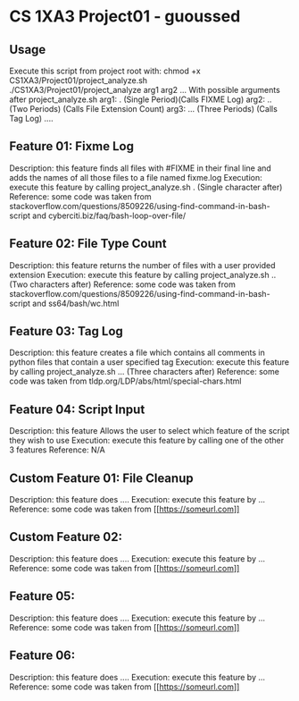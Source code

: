  
# CS 1XA3 Project01 - guoussed
## Usage
Execute this script from project root with:
chmod +x CS1XA3/Project01/project_analyze.sh\
./CS1XA3/Project01/project_analyze arg1 arg2 ...
With possible arguments after project_analyze.sh
arg1: . (Single Period)(Calls FIXME Log)
arg2: .. (Two Periods) (Calls File Extension Count)
arg3: ... (Three Periods) (Calls Tag Log)
....
## Feature 01: Fixme Log
Description: this feature finds all files with #FIXME in their final line and adds the names of all those files to a file named fixme.log
Execution: execute this feature by calling project_analyze.sh . (Single character after)
Reference: some code was taken from stackoverflow.com/questions/8509226/using-find-command-in-bash-script and cyberciti.biz/faq/bash-loop-over-file/
## Feature 02: File Type Count
Description: this feature returns the number of files with a user provided extension
Execution: execute this feature by calling project_analyze.sh .. (Two characters after)
Reference: some code was taken from stackoverflow.com/questions/8509226/using-find-command-in-bash-script and ss64/bash/wc.html
## Feature 03: Tag Log
Description: this feature creates a file which contains all comments in python files that contain a user specified tag
Execution: execute this feature by calling project_analyze.sh ... (Three characters after)
Reference: some code was taken from tldp.org/LDP/abs/html/special-chars.html
## Feature 04: Script Input
Description: this feature Allows the user to select which feature of the script they wish to use
Execution: execute this feature by calling one of the other 3 features
Reference: N/A
## Custom Feature 01: File Cleanup
Description: this feature does ....
Execution: execute this feature by ...
Reference: some code was taken from [[https://someurl.com]]
## Custom  Feature 02:
Description: this feature does ....
Execution: execute this feature by ...
Reference: some code was taken from [[https://someurl.com]]
## Feature 05:
Description: this feature does ....
Execution: execute this feature by ...
Reference: some code was taken from [[https://someurl.com]]
## Feature 06:
Description: this feature does ....
Execution: execute this feature by ...
Reference: some code was taken from [[https://someurl.com]]
